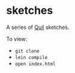 # sketches

A series of [Quil](http://quil.info/) sketches.

To view:

- `git clone`
- `lein compile`
- `open index.html`
